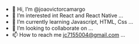 - 👋 Hi, I’m @joaovictorcamargo
- 👀 I’m interested int React and React Native ...
- 🌱 I’m currently learning Javascript, HTML, Css ...
- 💞️ I’m looking to collaborate on ...
- 📫 How to reach me jc7155004@gmail.com ...

<!---
joaovictorcamargo/joaovictorcamargo is a ✨ special ✨ repository because its `README.md` (this file) appears on your GitHub profile.
You can click the Preview link to take a look at your changes.
--->
